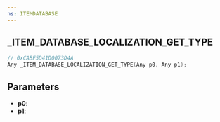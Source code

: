 ```yaml
---
ns: ITEMDATABASE
---
```

## _ITEM_DATABASE_LOCALIZATION_GET_TYPE

```c
// 0xCABF5D41D0073D4A
Any _ITEM_DATABASE_LOCALIZATION_GET_TYPE(Any p0, Any p1);
```

## Parameters
* **p0**:
* **p1**:
